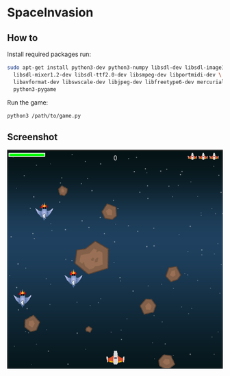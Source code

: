 # SpaceInvasion
## How to

Install required packages run:
```bash
sudo apt-get install python3-dev python3-numpy libsdl-dev libsdl-image1.2-dev \
  libsdl-mixer1.2-dev libsdl-ttf2.0-dev libsmpeg-dev libportmidi-dev \
  libavformat-dev libswscale-dev libjpeg-dev libfreetype6-dev mercurial \
  python3-pygame
```

Run the game:
```bash
python3 /path/to/game.py
```

## Screenshot

![alt text](https://github.com/paaweel/SpaceInvasion/blob/master/doc/screenshot.png)


